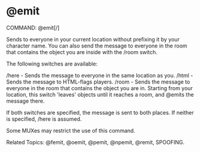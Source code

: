 # @emit

COMMAND: @emit[/<switches>] <message>

Sends <message> to everyone in your current location without prefixing it by
your character name.  You can also send the message to everyone in the room
that contains the object you are inside with the /room switch.

The following switches are available:

   /here  - Sends the message to everyone in the same location as you.
   /html  - Sends the message to HTML-flags players.
   /room  - Sends the message to everyone in the room that contains the
           object you are in.  Starting from your location, this switch
           'leaves' objects until it reaches a room, and @emits the message
           there.

If both switches are specified, the message is sent to both places.  If
neither is specified, /here is assumed.

Some MUXes may restrict the use of this command.

Related Topics: @femit, @oemit, @pemit, @npemit, @remit, SPOOFING.
